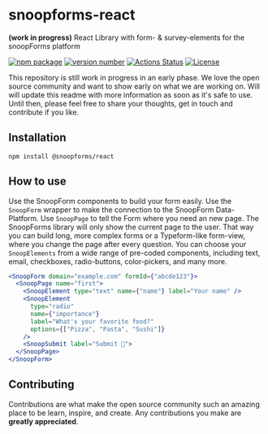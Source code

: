 # snoopforms-react

**(work in progress)** React Library with form- & survey-elements for the snoopForms platform

[![npm package](https://img.shields.io/badge/npm%20i-@snoopforms/react)](https://www.npmjs.com/package/@snoopforms/react) [![version number](https://img.shields.io/npm/v/@snoopforms/react?color=green&label=version)](https://github.com/snoopforms/snoopforms-react/releases) [![Actions Status](https://github.com/snoopForms/snoopforms-react/workflows/Test/badge.svg)](https://github.com/snoopForms/snoopforms-react/actions) [![License](https://img.shields.io/github/license/snoopforms/snoopforms-react)](https://github.com/snoopForms/snoopforms-react/blob/main/LICENSE)

This repository is still work in progress in an early phase. We love the open source community and want to show early on what we are working on. Will will update this readme with more information as soon as it's safe to use. Until then, please feel free to share your thoughts, get in touch and contribute if you like.

## Installation

```
npm install @snoopforms/react
```

## How to use

Use the SnoopForm components to build your form easily. Use the `SnoopForm` wrapper to make the connection to the SnoopForm Data-Platform. Use `SnoopPage` to tell the Form where you need an new page. The SnoopForms library will only show the current page to the user. That way you can build long, more complex forms or a Typeform-like form-view, where you change the page after every question.
You can choose your `SnoopElements` from a wide range of pre-coded components, including text, email, checkboxes, radio-buttons, color-pickers, and many more.

```jsx
<SnoopForm domain="example.com" formId={"abcde123"}>
  <SnoopPage name="first">
    <SnoopElement type="text" name={"name"} label="Your name" />
    <SnoopElement
      type="radio"
      name={"importance"}
      label="What's your favorite food?"
      options={["Pizza", "Pasta", "Sushi"]}
    />
    <SnoopSubmit label="Submit 💪">
  </SnoopPage>
</SnoopForm>
```

## Contributing

Contributions are what make the open source community such an amazing place to be learn, inspire, and create. Any contributions you make are **greatly appreciated**.
